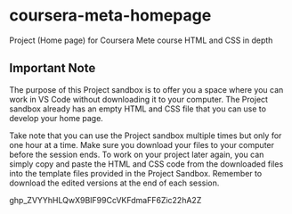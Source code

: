 # coursera-meta-homepage
Project (Home page) for Coursera Mete course HTML and CSS in depth

 ## **Important Note**
The purpose of this Project sandbox is to offer you a space where you can work in VS Code without downloading it to your computer. The Project sandbox already has an empty HTML and CSS file that you can use to develop your home page.

Take note that you can use the Project sandbox multiple times but only for one hour at a time. Make sure you download your files to your computer before the session ends. To work on your project later again, you can simply copy and paste the HTML and CSS code from the downloaded files into the template files provided in the Project Sandbox. Remember to download the edited versions at the end of each session.


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

